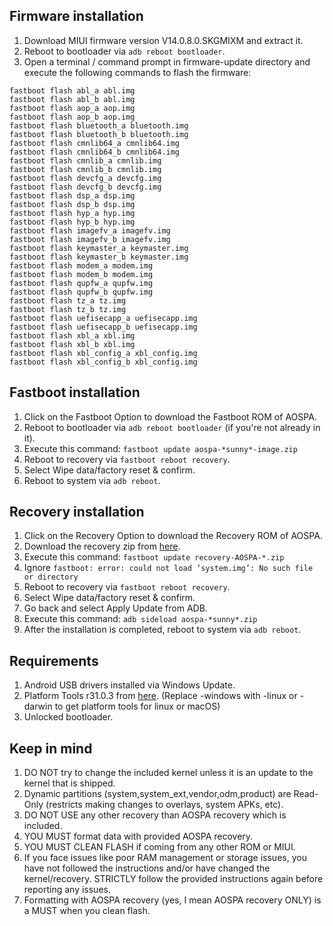 ## Firmware installation

1. Download MIUI firmware version V14.0.8.0.SKGMIXM and extract it.
2. Reboot to bootloader via `adb reboot bootloader`.
3. Open a terminal / command prompt in firmware-update directory and execute the following commands to flash the firmware:
```
fastboot flash abl_a abl.img
fastboot flash abl_b abl.img
fastboot flash aop_a aop.img
fastboot flash aop_b aop.img
fastboot flash bluetooth_a bluetooth.img
fastboot flash bluetooth_b bluetooth.img
fastboot flash cmnlib64_a cmnlib64.img
fastboot flash cmnlib64_b cmnlib64.img
fastboot flash cmnlib_a cmnlib.img
fastboot flash cmnlib_b cmnlib.img
fastboot flash devcfg_a devcfg.img
fastboot flash devcfg_b devcfg.img
fastboot flash dsp_a dsp.img
fastboot flash dsp_b dsp.img
fastboot flash hyp_a hyp.img
fastboot flash hyp_b hyp.img
fastboot flash imagefv_a imagefv.img
fastboot flash imagefv_b imagefv.img
fastboot flash keymaster_a keymaster.img
fastboot flash keymaster_b keymaster.img
fastboot flash modem_a modem.img
fastboot flash modem_b modem.img
fastboot flash qupfw_a qupfw.img
fastboot flash qupfw_b qupfw.img
fastboot flash tz_a tz.img
fastboot flash tz_b tz.img
fastboot flash uefisecapp_a uefisecapp.img
fastboot flash uefisecapp_b uefisecapp.img
fastboot flash xbl_a xbl.img
fastboot flash xbl_b xbl.img
fastboot flash xbl_config_a xbl_config.img
fastboot flash xbl_config_b xbl_config.img
```

## Fastboot installation

1. Click on the Fastboot Option to download the Fastboot ROM of AOSPA.
2. Reboot to bootloader via `adb reboot bootloader` (if you're not already in it).
3. Execute this command: `fastboot update aospa-*sunny*-image.zip`
4. Reboot to recovery via `fastboot reboot recovery`.
5. Select Wipe data/factory reset & confirm.
6. Reboot to system via `adb reboot`.

## Recovery installation

1. Click on the Recovery Option to download the Recovery ROM of AOSPA.
2. Download the recovery zip from [here](https://drive.google.com/file/d/1o94ouoJ9x_EVcw_lfquE2g8b8vBOBbl0/view?usp=sharing).
3. Execute this command: `fastboot update recovery-AOSPA-*.zip`
4. Ignore `fastboot: error: could not load ’system.img’: No such file or directory`
5. Reboot to recovery via `fastboot reboot recovery`.
6. Select Wipe data/factory reset & confirm.
7. Go back and select Apply Update from ADB.
8. Execute this command: `adb sideload aospa-*sunny*.zip`
9. After the installation is completed, reboot to system via `adb reboot`.


## Requirements
1. Android USB drivers installed via Windows Update.
2. Platform Tools r31.0.3 from [here](https://dl.google.com/android/repository/platform-tools_r31.0.3-windows.zip). (Replace -windows with -linux or -darwin to get platform tools for linux or macOS)
3. Unlocked bootloader.

## Keep in mind
1. DO NOT try to change the included kernel unless it is an update to the kernel that is shipped.
2. Dynamic partitions (system,system_ext,vendor,odm,product) are Read-Only (restricts making changes to overlays, system APKs, etc).
3. DO NOT USE any other recovery than AOSPA recovery which is included.
4. YOU MUST format data with provided AOSPA recovery.
5. YOU MUST CLEAN FLASH if coming from any other ROM or MIUI.
6. If you face issues like poor RAM management or storage issues, you have not followed the instructions and/or have changed the kernel/recovery. STRICTLY follow the provided instructions again before reporting any issues.
7. Formatting with AOSPA recovery (yes, I mean AOSPA recovery ONLY) is a MUST when you clean flash.
